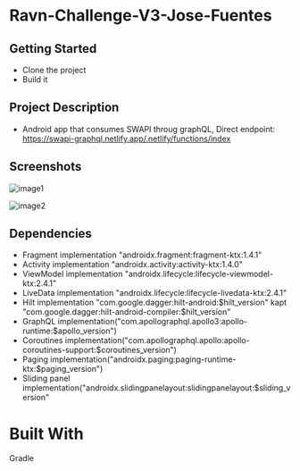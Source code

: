 # Ravn-Challenge-V3-Jose-Fuentes

## Getting Started
* Clone the project
* Build it

## Project Description
* Android app that consumes SWAPI throug graphQL, Direct endpoint: https://swapi-graphql.netlify.app/.netlify/functions/index

## Screenshots
![image1](https://user-images.githubusercontent.com/16228757/167276282-276221be-0a7c-4917-8b1d-beb37b291a1b.png)

![image2](https://user-images.githubusercontent.com/16228757/167276289-d85363dd-be35-4c18-9e20-59f54b7c1d54.png)

## Dependencies
*   Fragment
    implementation "androidx.fragment:fragment-ktx:1.4.1"
*   Activity
    implementation "androidx.activity:activity-ktx:1.4.0"
*   ViewModel
    implementation "androidx.lifecycle:lifecycle-viewmodel-ktx:2.4.1"
*   LiveData
    implementation "androidx.lifecycle:lifecycle-livedata-ktx:2.4.1"
*   Hilt
    implementation "com.google.dagger:hilt-android:$hilt_version"
    kapt "com.google.dagger:hilt-android-compiler:$hilt_version"
*   GraphQL
    implementation("com.apollographql.apollo3:apollo-runtime:$apollo_version")
*   Coroutines
    implementation("com.apollographql.apollo:apollo-coroutines-support:$coroutines_version")
*   Paging
    implementation("androidx.paging:paging-runtime-ktx:$paging_version")
*   Sliding panel
    implementation("androidx.slidingpanelayout:slidingpanelayout:$sliding_version"

# Built With
Gradle
